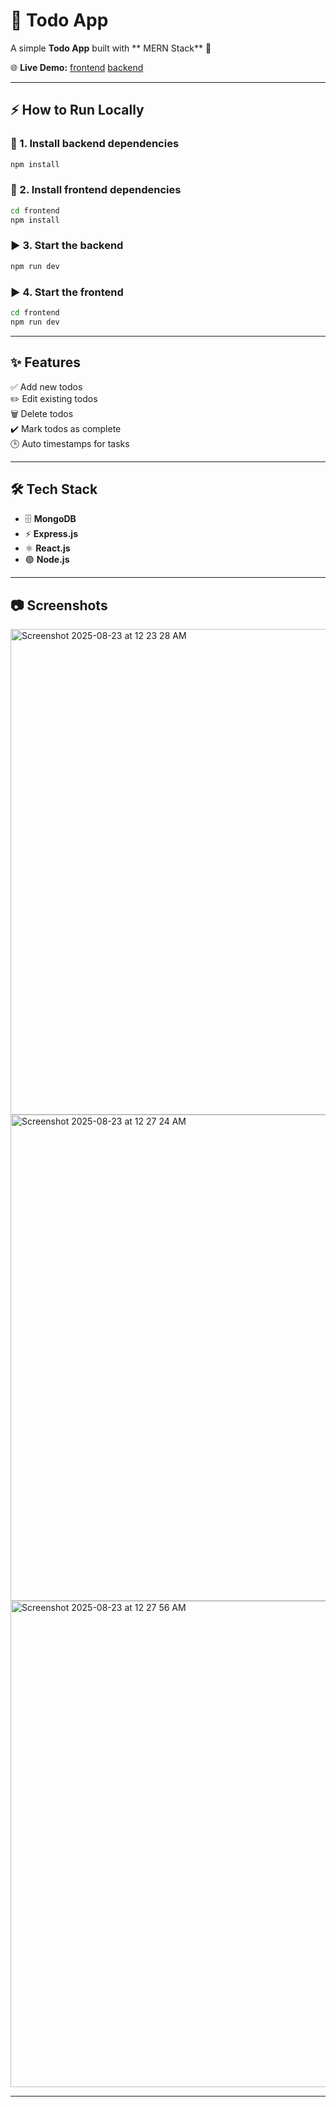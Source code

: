 # 📝 Todo App  

A simple **Todo App** built with ** MERN Stack** 🚀  

🌐 **Live Demo:** [frontend](https://mern-todo-list-2.onrender.com)
                  [backend](https://mern-todo-list-1-vk36.onrender.com)  


---

## ⚡ How to Run Locally  

### 📌 1. Install backend dependencies  
```sh
npm install
```

### 📌 2. Install frontend dependencies  
```sh
cd frontend
npm install
```

### ▶️ 3. Start the backend  
```sh
npm run dev
```

### ▶️ 4. Start the frontend  
```sh
cd frontend
npm run dev
```

---

## ✨ Features  

✅ Add new todos  
✏️ Edit existing todos  
🗑️ Delete todos  
✔️ Mark todos as complete  
🕒 Auto timestamps for tasks  

---

## 🛠️ Tech Stack  

- 🗄️ **MongoDB** 
- ⚡ **Express.js** 
- ⚛️ **React.js**
- 🟢 **Node.js** 

---

## 📷 Screenshots   

<img width="1440" height="777" alt="Screenshot 2025-08-23 at 12 23 28 AM" src="https://github.com/user-attachments/assets/5348e2ad-25cd-431e-8826-34a6226abd67" />
<img width="1440" height="778" alt="Screenshot 2025-08-23 at 12 27 24 AM" src="https://github.com/user-attachments/assets/1adadb0d-55b6-43ba-996b-b91b531659ef" />
<img width="1440" height="778" alt="Screenshot 2025-08-23 at 12 27 56 AM" src="https://github.com/user-attachments/assets/5e2f06a6-f02b-4c33-bfe3-1f49bcb54eb3" />



---

